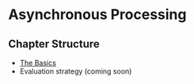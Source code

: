 # Asynchronous Processing


## Chapter Structure
- [The Basics](./basic.md)
- Evaluation strategy (coming soon)
<!--
- [User Threading](./green.md)
- [Lazy](./lazy.md)
-->
